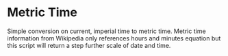 # Metric Time 
Simple conversion on current, imperial time to metric time. Metric time information from Wikipedia only references hours and minutes equation but this script will return a step further scale of date and time. 
